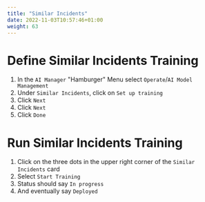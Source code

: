 ```yaml
---
title: "Similar Incidents"
date: 2022-11-03T10:57:46+01:00
weight: 63
---
```


# Define Similar Incidents Training


1. In the `AI Manager` "Hamburger" Menu select `Operate`/`AI Model Management`
1. Under `Similar Incidents`, click on `Set up training`
1. Click `Next`
1. Click `Next`
1. Click `Done`



# Run Similar Incidents Training
1. Click on the three dots in the upper right corner of the `Similar Incidents` card
1. Select `Start Training`
1. Status should say `In progress`
1. And eventually say `Deployed`


